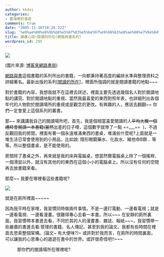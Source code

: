 ```yaml
---
author: kkdai
categories:
- 書海裡的漫遊
comments: true
date: "2005-11-16T18:26:32Z"
slug: '%e8%ae%80%e6%9b%b8%e5%bf%83%e5%be%97%e9%96%b1%e8%ae%80%e7%9a%84%e6%89%80%e5%9c%a8%e7%b6%b2%e8%b7%af%e8%88%87%e6%9b%b8%e7%b3%bb%e5%88%97'
title: 讀書心得~閱讀的所在(網路與書系列)
wordpress_id: 295
---
```


![](http://addons.books.com.tw/G/001/8/0010307988.jpg)

(圖片來源:  [博客來網路書局](http://www.books.com.tw/exep/prod/booksfile.php?item=0010307988))

[網路與書](http://www.books.com.tw/publisher/001/nandbpub_nandbpub36F3.htm)這個書籍的系列所出的書籍，一向都秉持著高度的編排水準與整理資料之詳細著名。最新出版的系列[[閱讀的所在](http://www.books.com.tw/exep/prod/booksfile.php?item=0010307988)]，裡面所強調的就是閱讀書籍的地點~~~

對於書籍的內容，我想我就不在這裡去詳述，裡面主要先透過幾個名人對於閱讀地點的講究、對於閱讀地點的重視、當然我最喜愛的東西對照年表，也詳細列出各個年代的人物對於閱讀場所的重視或是觀念的更改。有興趣的人，應該去翻翻~~ 你們一定會愛上這個系列的叢書。

那~~ 來講講我自己的閱讀場所吧，首先，我是個相當喜愛閱讀的人~~平均大概一個禮拜會閱讀一本書籍(當然~~出差的日子哩，這個數字就慘了一點 ==___==  )，不過反觀回我的房間，裡面有著一個永遠堆滿東西的書桌，堆滿些什麼呢?上面就是一堆生活日常會使用到的小用品，比如說:  隱形眼鏡藥水、化妝水、維他命B群... 等等。所以整個書桌，是不能使用的。

房間除了書桌之外，再來就是我的床與電腦桌，想當然爾電腦桌上除了一個搖桿、一個滑鼠以外，就沒有其他的的東西在這個小小的電腦桌上。所以沒有任何的空間再去放書籍來看。

那麼~~ 我要在哪裡看這些書籍呢?

[![](http://images.google.com.tw/images?q=tbn:KhH7H_7WZWAJ:life.bokee.com/life/showimg.php%3Fiid%3D11565%26date%3D20050730)](http://images.google.com.tw/imgres?imgurl=http://life.bokee.com/life/showimg.php%3Fiid%3D11565%26date%3D20050730&imgrefurl=http://life.bokee.com/print.php%3Fid%3D30866&h=610&w=480&sz=24&tbnid=KhH7H_7WZWAJ:&tbnh=133&tbnw=104&hl=zh-TW&start=63&prev=/images%3Fq%3D%25E5%25BB%2581%25E6%2589%2580%26start%3D60%26svnum%3D10%26hl%3Dzh-TW%26lr%3D%26sa%3DN)

就是在廁所裡面~~~~~

因為我平時在家哩，我習慣同時做兩件事情。不是一邊打電動、一邊看電視；就是一邊看電視、一邊看漫畫。很難得專心去看一本書。所以~~~ 在安靜的廁所裏面，我習慣帶本書進去看，不同於其的人的漫畫書、雜誌、報紙~~~，我習慣帶一些嚴肅的書進去看:管理的書籍、名人傳記、甚至到我的論文。我都有些時間在裡面去思索整個架構。(論文~ 有大便味?)~ 或許對於我而言，在廁所的時間裏面，可以讓我的心思專心的遨遊在書中的世界。或許很奇怪吧!!~~~

          那你們的閱讀場所在哪裡呢?
